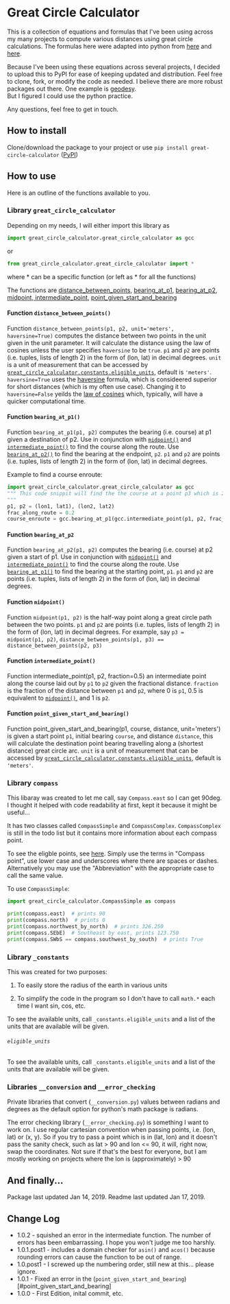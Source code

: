 # Great Circle Calculator

 This is a collection of equations and formulas that I've been using across my many projects to compute various 
 distances using great circle calculations. The formulas here were adapted into python from 
 [here](https://www.movable-type.co.uk/scripts/latlong.html) and [here](http://www.edwilliams.org/avform.htm).   
 
 Because I've been using these equations across several projects, I decided to upload this to PyPI for ease of 
 keeping updated and distribution. Feel free to clone, fork, or modify the code as needed.  I believe there are 
 more robust packages out there.  One example is [geodesy](https://github.com/chrisveness/geodesy).  
 But I figured I could use the python practice.   
 
 Any questions, feel free to get in touch.
 
 ## How to install
 
Clone/download the package to your project or use `pip install great-circle-calculator` ([PyPI](https://pypi.org/project/great-circle-calculator/))
 
 ## How to use
 
 Here is an outline of the functions available to you. 
 
 ### Library `great_circle_calculator`
 
 Depending on my needs, I will either import this library as 
 
```python
import great_circle_calculator.great_circle_calculator as gcc
```

or 

```python
from great_circle_calculator.great_circle_calculator import *
```

where * can be a specific function (or left as * for all the functions)

The functions are [distance_between_points](#distance_between_points), [bearing_at_p1](#bearing_at_p1), [bearing_at_p2](#bearing_at_p2), [midpoint](#midpoint),[ intermediate_point](#intermediate_point), [point_given_start_and_bearing](#point_given_start_and_bearing)

#### Function `distance_between_points()`

Function `distance_between_points(p1, p2, unit='meters', haversine=True)` computes the distance between two points in the unit given in the unit parameter.  It will calculate the distance using the law of cosines unless the user specifies `haversine` to be `true`.  `p1` and `p2` are points (i.e. tuples, lists of length 2) in the form of (lon, lat) in decimal degrees.  `unit` is a unit of measurement that can be accessed by [`great_circle_calculator.constants.eligible_units`](#eligible_units), default is `'meters'`.  `haversine=True` uses the [haversine](https://en.wikipedia.org/wiki/Haversine_formula) formula, which is consideered superior for short distances (which is my often use case).  Changing it to `haversine=False` yeilds the [law of cosines](https://en.wikipedia.org/wiki/Spherical_law_of_cosines) which, typically, will have a quicker computational time.  

#### Function `bearing_at_p1()`

Function  `bearing_at_p1(p1, p2)` computes the bearing (i.e. course) at p1 given a destination of p2.  Use in conjunction with [`midpoint()`](#midpoint) and [`intermediate_point()`](#intermediate_point) to find the course along the route.  Use [`bearing_at_p2()`](#bearing_at_p2) to find the bearing at the endpoint, `p2`.  `p1` and `p2` are points (i.e. tuples, lists of length 2) in the form of (lon, lat) in decimal degrees.  

Example to find a course enroute:

```python
import great_circle_calculator.great_circle_calculator as gcc
""" This code snippit will find the the course at a point p3 which is 20% the way between points p1 and p2
"""
p1, p2 = (lon1, lat1), (lon2, lat2)
frac_along_route = 0.2
course_enroute = gcc.bearing_at_p1(gcc.intermediate_point(p1, p2, frac_along_route), p2)
```
#### Function `bearing_at_p2`

Function  `bearing_at_p2(p1, p2)` computes the bearing (i.e. course) at p2 given a start of p1.  Use in conjunction with [`midpoint()`](#midpoint) and [`intermediate_point()`](#intermediate_point) to find the course along the route.  Use [`bearing_at_p1()`](#bearing_at_p1) to find the bearing at the starting point, `p1`.  `p1` and `p2` are points (i.e. tuples, lists of length 2) in the form of (lon, lat) in decimal degrees.  
        
#### Function `midpoint()`

Function `midpoint(p1, p2)` is the half-way point along a great circle path between the two points.  `p1` and `p2` are points (i.e. tuples, lists of length 2) in the form of (lon, lat) in decimal degrees.  For example, say `p3 = midpoint(p1, p2)`, `distance_between_points(p1, p3) == distance_between_points(p2, p3)` 

#### Function `intermediate_point()`

Function intermediate_point(p1, p2, fraction=0.5) an intermediate point along the course laid out by `p1` to `p2` given the fractional distance.  `fraction` is the fraction of the distance between `p1` and `p2`, where 0 is `p1`, 0.5 is equivalent to [`midpoint()`](#midpoint), and 1 is `p2`.  

#### Function `point_given_start_and_bearing()`
        
Function point_given_start_and_bearing(p1, course, distance, unit='meters') is given a start point `p1`, initial bearing `course`, and distance `distance`, this will calculate the destination point bearing travelling along a (shortest distance) great circle arc.  `unit` is a unit of measurement that can be accessed by [`great_circle_calculator.constants.eligible_units`](#eligible_units), default is `'meters'`.
    
 ### Library `compass`
 
 This libaray was created to let me call, say `Compass.east` so I can get 90deg.  I thought it helped with code readability 
 at first, kept it because it might be useful...   
 
 It has two classes called `CompassSimple` and `CompassComplex`.  `CompassComplex` is still in the todo list but it contains more information about each compass point.  
 
 To see the eligble points, see [here](https://en.wikipedia.org/wiki/Points_of_the_compass#32_compass_points).  Simply use the terms in "Compass point", use lower case and underscores where there are spaces or dashes.  Alternatively you may use the "Abbreviation" with the appropriate case to call the same value.  
 
 To use `CompassSimple`:
 
 ```python
import great_circle_calculator.CompassSimple as compass

print(compass.east)  # prints 90
print(compass.north)  # prints 0
print(compass.northwest_by_north)  # prints 326.250
print(compass.SEbE)  # Southeast by east, prints 123.750
print(compass.SWbS == compass.southwest_by_south)  # prints True
```

  
 ### Library `_constants`
 
 This was created for two purposes:
 
 1) To easily store the radius of the earth in various units
 
 2) To simplify the code in the program so I don't have to call `math.*` each time I want sin, cos, etc.
 
 To see the available units, call `_constants.eligible_units` and a list of the units that are available will be given. 
 
 ###### `eligible_units`
 
 To see the available units, call `_constants.eligible_units` and a list of the units that are available will be given. 
 
 ### Libraries  `__conversion` and `__error_checking`
 
 Private libraries that convert (`__conversion.py`) values between radians and degrees as the default option 
 for python's math package is radians.  
 
 The error checking library (`__error_checking.py`) is something I want to work on.  I use regular cartesian convention 
 when passing points, i.e. (lon, lat) or (x, y).  So if you try to pass a point which is in (lat, lon) and it doesn't 
 pass the sanity check, such as lat > 90 and lon <= 90, it will, right now, swap the coordinates.  Not sure if that's 
 the best for everyone, but I am mostly working on projects where the lon is (approximately) > 90 
 
 ## And finally...
 
 Package last updated Jan 14, 2019.  Readme last updated Jan 17, 2019.  
 
 ## Change Log
 
 * 1.0.2 - squished an error in the intermediate function. The number of errors has been embarrassing. I hope you won't judge me too harshly.  
 * 1.0.1.post1 - includes a domain checker for `asin()` and `acos()` because rounding errors can cause the function to be out of range.
 * 1.0.post1 - I screwed up the numbering order, still new at this... please ignore.
 * 1.0.1 - Fixed an error in the (`point_given_start_and_bearing`)[#point_given_start_and_bearing]
 * 1.0.0 - First Edition, inital commit, etc.
 
 
   
 
    
